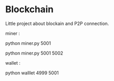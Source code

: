 # Blockchain

Little project about blockain and P2P connection.


miner :

python miner.py 5001

python miner.py 5001 5002

wallet :

python walllet 4999 5001

